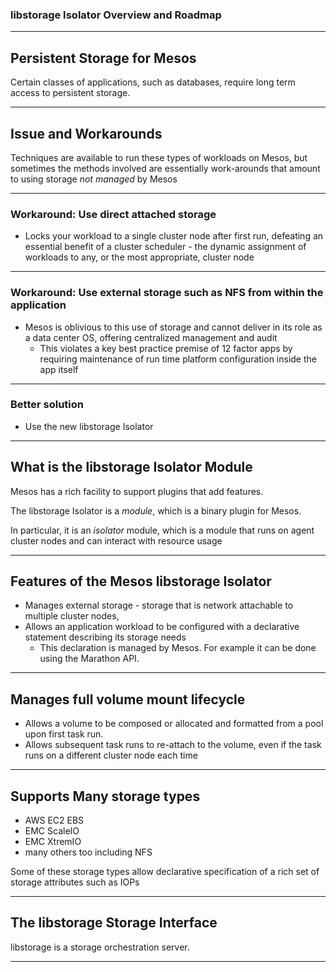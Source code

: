 ### libstorage Isolator Overview and Roadmap

---

## Persistent Storage for Mesos

Certain classes of applications, such as databases, require long term access to persistent storage.

---

## Issue and Workarounds

Techniques are available to run these types of workloads on Mesos, but sometimes the methods involved are essentially work-arounds that amount to using storage *not managed* by Mesos

---

### Workaround: Use direct attached storage

- Locks your workload to a single cluster node after first run, defeating an essential benefit of a cluster scheduler - the dynamic assignment of workloads to any, or the most appropriate, cluster node

---

### Workaround: Use external storage such as NFS from within the application

- Mesos is oblivious to this use of storage and cannot deliver in its role as a data center OS, offering centralized management and audit
    - This violates a key best practice premise of 12 factor apps by requiring maintenance of run time platform configuration inside the app itself

---

### Better solution

- Use the new libstorage Isolator

---

## What is the libstorage Isolator Module

Mesos has a rich facility to support plugins that add features.

The libstorage Isolator is a *module*, which is a binary plugin for Mesos.

In particular, it is an *isolator* module, which is a module that runs on agent cluster nodes and can interact with resource usage

---

## Features of the Mesos libstorage Isolator

- Manages external storage - storage that is network attachable to multiple cluster nodes,  
- Allows an application workload to be configured with a declarative statement describing its storage needs
    - This declaration is managed by Mesos. For example it can be done using the Marathon API.

---

##  Manages full volume mount lifecycle

- Allows a volume to be composed or allocated  and formatted from a pool upon first task run.
- Allows subsequent task runs to re-attach to the volume, even if the task runs on a different cluster node each time

---

## Supports Many storage types

- AWS EC2 EBS
- EMC ScaleIO
- EMC XtremIO
- many others too including NFS

Some of these storage types allow declarative specification of a rich set of storage attributes such as IOPs

---

## The libstorage Storage Interface

libstorage is a storage orchestration server.

---
